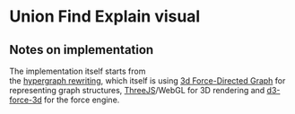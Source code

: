 # Union Find Explain visual

## Notes on implementation

The implementation itself starts from  
the [hypergraph rewriting](https://met4citizen.github.io/Hypergraph/**
), which itself is using
[3d Force-Directed Graph](https://github.com/vasturiano/3d-force-graph)
for representing graph structures,
[ThreeJS](https://github.com/mrdoob/three.js/)/WebGL for 3D rendering and
[d3-force-3d](https://github.com/vasturiano/d3-force-3d) for the force engine.

